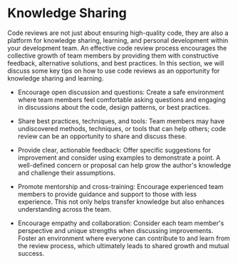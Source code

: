 # Knowledge Sharing

Code reviews are not just about ensuring high-quality code, they are also a platform for knowledge sharing, learning, and personal development within your development team. An effective code review process encourages the collective growth of team members by providing them with constructive feedback, alternative solutions, and best practices. In this section, we will discuss some key tips on how to use code reviews as an opportunity for knowledge sharing and learning.

- Encourage open discussion and questions: Create a safe environment where team members feel comfortable asking questions and engaging in discussions about the code, design patterns, or best practices.

- Share best practices, techniques, and tools: Team members may have undiscovered methods, techniques, or tools that can help others; code review can be an opportunity to share and discuss these.

- Provide clear, actionable feedback: Offer specific suggestions for improvement and consider using examples to demonstrate a point. A well-defined concern or proposal can help grow the author's knowledge and challenge their assumptions.

- Promote mentorship and cross-training: Encourage experienced team members to provide guidance and support to those with less experience. This not only helps transfer knowledge but also enhances understanding across the team.

- Encourage empathy and collaboration: Consider each team member's perspective and unique strengths when discussing improvements. Foster an environment where everyone can contribute to and learn from the review process, which ultimately leads to shared growth and mutual success.